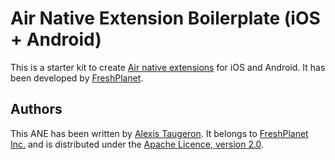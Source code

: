 Air Native Extension Boilerplate (iOS + Android)
======================================

This is a starter kit to create [Air native extensions](http://www.adobe.com/devnet/air/native-extensions-for-air.html) for iOS and Android. It has been developed by [FreshPlanet](http://freshplanet.com).


Authors
------

This ANE has been written by [Alexis Taugeron](http://alexistaugeron.com). It belongs to [FreshPlanet Inc.](http://freshplanet.com) and is distributed under the [Apache Licence, version 2.0](http://www.apache.org/licenses/LICENSE-2.0).